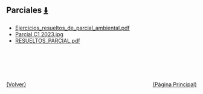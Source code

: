 
<html>
<body>
<h2>Parciales <a href="https://downgit.github.io/#/home?url=https://github.com/Apuntes-FIUBA/Apuntes-Electronica/tree/main/97 - Ambiente y Trabajo/9704 - Seguridad Ambiental y del Trabajo/Parciales" style="font-size:20px">  ⬇️ </a></h2>
<ul>
    <li><a href="Ejercicios_resueltos_de_parcial_ambiental.pdf">Ejercicios_resueltos_de_parcial_ambiental.pdf</a></li>
    <li><a href="Parcial C1 2023.jpg">Parcial C1 2023.jpg</a></li>
    <li><a href="RESUELTOS_PARCIAL.pdf">RESUELTOS_PARCIAL.pdf</a></li>
</ul>
</body>
</html>








<br><br><br><br><br><a href="../" style="float: left">(Volver)</a> <a href="https://apuntes-fiuba.github.io/Apuntes-Electronica" style="float: right">(Página Principal)</a>
